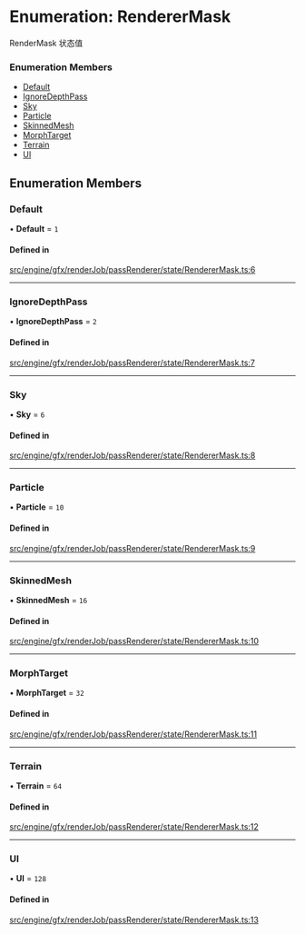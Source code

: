 # Enumeration: RendererMask

RenderMask 状态值


### Enumeration Members

- [Default](RendererMask.md#default)
- [IgnoreDepthPass](RendererMask.md#ignoredepthpass)
- [Sky](RendererMask.md#sky)
- [Particle](RendererMask.md#particle)
- [SkinnedMesh](RendererMask.md#skinnedmesh)
- [MorphTarget](RendererMask.md#morphtarget)
- [Terrain](RendererMask.md#terrain)
- [UI](RendererMask.md#ui)

## Enumeration Members

### Default

• **Default** = ``1``

#### Defined in

[src/engine/gfx/renderJob/passRenderer/state/RendererMask.ts:6](https://github.com/Orillusion/orillusion/blob/main/src/engine/gfx/renderJob/passRenderer/state/RendererMask.ts#L6)

___

### IgnoreDepthPass

• **IgnoreDepthPass** = ``2``

#### Defined in

[src/engine/gfx/renderJob/passRenderer/state/RendererMask.ts:7](https://github.com/Orillusion/orillusion/blob/main/src/engine/gfx/renderJob/passRenderer/state/RendererMask.ts#L7)

___

### Sky

• **Sky** = ``6``

#### Defined in

[src/engine/gfx/renderJob/passRenderer/state/RendererMask.ts:8](https://github.com/Orillusion/orillusion/blob/main/src/engine/gfx/renderJob/passRenderer/state/RendererMask.ts#L8)

___

### Particle

• **Particle** = ``10``

#### Defined in

[src/engine/gfx/renderJob/passRenderer/state/RendererMask.ts:9](https://github.com/Orillusion/orillusion/blob/main/src/engine/gfx/renderJob/passRenderer/state/RendererMask.ts#L9)

___

### SkinnedMesh

• **SkinnedMesh** = ``16``

#### Defined in

[src/engine/gfx/renderJob/passRenderer/state/RendererMask.ts:10](https://github.com/Orillusion/orillusion/blob/main/src/engine/gfx/renderJob/passRenderer/state/RendererMask.ts#L10)

___

### MorphTarget

• **MorphTarget** = ``32``

#### Defined in

[src/engine/gfx/renderJob/passRenderer/state/RendererMask.ts:11](https://github.com/Orillusion/orillusion/blob/main/src/engine/gfx/renderJob/passRenderer/state/RendererMask.ts#L11)

___

### Terrain

• **Terrain** = ``64``

#### Defined in

[src/engine/gfx/renderJob/passRenderer/state/RendererMask.ts:12](https://github.com/Orillusion/orillusion/blob/main/src/engine/gfx/renderJob/passRenderer/state/RendererMask.ts#L12)

___

### UI

• **UI** = ``128``

#### Defined in

[src/engine/gfx/renderJob/passRenderer/state/RendererMask.ts:13](https://github.com/Orillusion/orillusion/blob/main/src/engine/gfx/renderJob/passRenderer/state/RendererMask.ts#L13)
